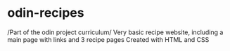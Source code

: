 # odin-recipes
/Part of the odin project curriculum/
Very basic recipe website, including a main page with links and 3 recipe pages
Created with HTML and CSS